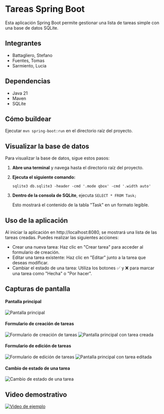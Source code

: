 # Tareas Spring Boot

Esta aplicación Spring Boot permite gestionar una lista de tareas simple con una base de datos SQLite.

## Integrantes
* Battagliero, Stefano
* Fuentes, Tomas
* Sarmiento, Lucia

## Dependencias
* Java 21
* Maven
* SQLite

## Cómo buildear
Ejecutar `mvn spring-boot:run` en el directorio raíz del proyecto.

## Visualizar la base de datos

Para visualizar la base de datos, sigue estos pasos:

1. **Abre una terminal** y navega hasta el directorio raíz del proyecto.
2. **Ejecuta el siguiente comando:**

   ```sqlite3 db.sqlite3 -header -cmd '.mode qbox' -cmd '.width auto'```

3. **Dentro de la consola de SQLite**, ejecuta
    ```SELECT * FROM Task;```

    Esto mostrará el contenido de la tabla "Task" en un formato legible.

## Uso de la aplicación
Al iniciar la aplicación en http://localhost:8080, se mostrará una lista de las tareas creadas. Puedes realizar las siguientes acciones:

* Crear una nueva tarea: Haz clic en "Crear tarea" para acceder al formulario de creación.
* Editar una tarea existente: Haz clic en "Editar" junto a la tarea que deseas modificar.
* Cambiar el estado de una tarea: Utiliza los botones ✅ y ❌ para marcar una tarea como "Hecha" o "Por hacer".

## Capturas de pantalla

#### Pantalla principal
![Pantalla principal](./screenshots/Listado%20vacio.png)

#### Formulario de creación de tareas
![Formulario de creación de tareas](./screenshots/Formulario%20crear.png)
![Pantalla principal con tarea creada](./screenshots/Listado%20con%20resultado.png)

#### Formulario de edición de tareas
![Formulario de edición de tareas](./screenshots/Formulario%20editar.png)
![Pantalla principal con tarea editada](./screenshots/Formulario%20con%20resultado%20editado.png)

#### Cambio de estado de una tarea

![Cambio de estado de una tarea](./screenshots/Cambio%20de%20estado.png)

## Video demostrativo
[![Video de ejemplo](./screenshots/Listado%20vacio.png)](https://drive.google.com/file/d/18Hza64L3OMJ3SvWYqyZMExtlC7ONfwFM/view?usp=sharing)

